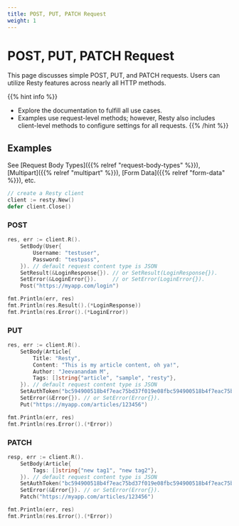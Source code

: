 ```yaml
---
title: POST, PUT, PATCH Request
weight: 1
---
```


# POST, PUT, PATCH Request

This page discusses simple POST, PUT, and PATCH requests. Users can utilize Resty features across nearly all HTTP methods.

{{% hint info %}}
* Explore the documentation to fulfill all use cases.
* Examples use request-level methods; however, Resty also includes client-level methods to configure settings for all requests.
{{% /hint %}}

## Examples

See [Request Body Types]({{% relref "request-body-types" %}}), [Multipart]({{% relref "multipart" %}}), [Form Data]({{% relref "form-data" %}}), etc.

```go
// create a Resty client
client := resty.New()
defer client.Close()
```

### POST

```go
res, err := client.R().
    SetBody(User{
        Username: "testuser",
        Password: "testpass",
    }). // default request content type is JSON
    SetResult(&LoginResponse{}). // or SetResult(LoginResponse{}).
    SetError(&LoginError{}).     // or SetError(LoginError{}).
    Post("https://myapp.com/login")

fmt.Println(err, res)
fmt.Println(res.Result().(*LoginResponse))
fmt.Println(res.Error().(*LoginError))
```

### PUT

```go
res, err := client.R().
    SetBody(Article{
        Title: "Resty",
        Content: "This is my article content, oh ya!",
        Author: "Jeevanandam M",
        Tags: []string{"article", "sample", "resty"},
    }). // default request content type is JSON
    SetAuthToken("bc594900518b4f7eac75bd37f019e08fbc594900518b4f7eac75bd37f019e08f").
    SetError(&Error{}). // or SetError(Error{}).
    Put("https://myapp.com/articles/123456")

fmt.Println(err, res)
fmt.Println(res.Error().(*Error))
```

### PATCH

```go
resp, err := client.R().
    SetBody(Article{
        Tags: []string{"new tag1", "new tag2"},
    }). // default request content type is JSON
    SetAuthToken("bc594900518b4f7eac75bd37f019e08fbc594900518b4f7eac75bd37f019e08f").
    SetError(&Error{}). // or SetError(Error{}).
    Patch("https://myapp.com/articles/123456")

fmt.Println(err, res)
fmt.Println(res.Error().(*Error))
```